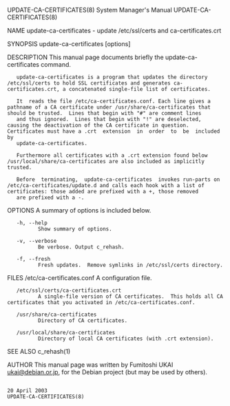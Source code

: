 UPDATE-CA-CERTIFICATES(8)                                                                System Manager's Manual                                                                UPDATE-CA-CERTIFICATES(8)

NAME
       update-ca-certificates - update /etc/ssl/certs and ca-certificates.crt

SYNOPSIS
       update-ca-certificates [options]

DESCRIPTION
       This manual page documents briefly the update-ca-certificates command.

       update-ca-certificates is a program that updates the directory /etc/ssl/certs to hold SSL certificates and generates ca-certificates.crt, a concatenated single-file list of certificates.

       It  reads the file /etc/ca-certificates.conf. Each line gives a pathname of a CA certificate under /usr/share/ca-certificates that should be trusted.  Lines that begin with "#" are comment lines
       and thus ignored.  Lines that begin with "!" are deselected, causing the deactivation of the CA certificate in question. Certificates must have a .crt  extension  in  order  to  be  included  by
       update-ca-certificates.

       Furthermore all certificates with a .crt extension found below /usr/local/share/ca-certificates are also included as implicitly trusted.

       Before  terminating,  update-ca-certificates  invokes run-parts on /etc/ca-certificates/update.d and calls each hook with a list of certificates: those added are prefixed with a +, those removed
       are prefixed with a -.

OPTIONS
       A summary of options is included below.

       -h, --help
              Show summary of options.

       -v, --verbose
              Be verbose. Output c_rehash.

       -f, --fresh
              Fresh updates.  Remove symlinks in /etc/ssl/certs directory.

FILES
       /etc/ca-certificates.conf
              A configuration file.

       /etc/ssl/certs/ca-certificates.crt
              A single-file version of CA certificates.  This holds all CA certificates that you activated in /etc/ca-certificates.conf.

       /usr/share/ca-certificates
              Directory of CA certificates.

       /usr/local/share/ca-certificates
              Directory of local CA certificates (with .crt extension).

SEE ALSO
       c_rehash(1)

AUTHOR
       This manual page was written by Fumitoshi UKAI <ukai@debian.or.jp>, for the Debian project (but may be used by others).

                                                                                              20 April 2003                                                                     UPDATE-CA-CERTIFICATES(8)
